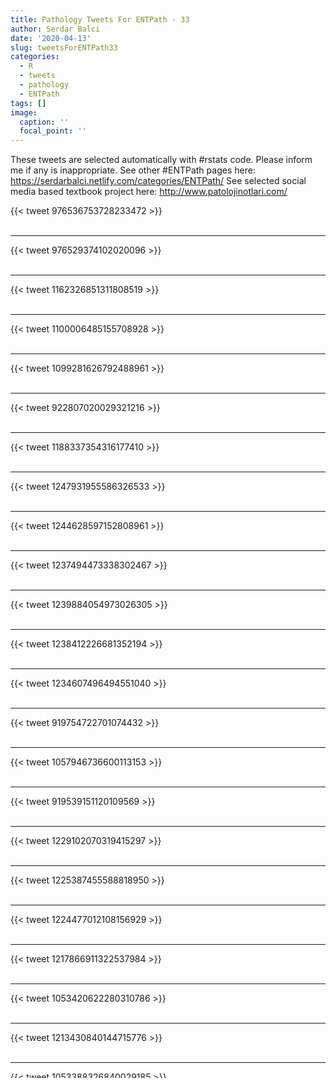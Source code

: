 ```yaml
---
title: Pathology Tweets For ENTPath - 33
author: Serdar Balci
date: '2020-04-13'
slug: tweetsForENTPath33
categories:
  - R
  - tweets
  - pathology
  - ENTPath
tags: []
image:
  caption: ''
  focal_point: ''
---
```



These tweets are selected automatically with #rstats code. Please inform me if any is inappropriate.
See other #ENTPath pages here: https://serdarbalci.netlify.com/categories/ENTPath/ 
See selected social media based textbook project here: http://www.patolojinotlari.com/

{{< tweet 976536753728233472 >}}
<br>
<br>
<hr>
{{< tweet 976529374102020096 >}}
<br>
<br>
<hr>
{{< tweet 1162326851311808519 >}}
<br>
<br>
<hr>
{{< tweet 1100006485155708928 >}}
<br>
<br>
<hr>
{{< tweet 1099281626792488961 >}}
<br>
<br>
<hr>
{{< tweet 922807020029321216 >}}
<br>
<br>
<hr>
{{< tweet 1188337354316177410 >}}
<br>
<br>
<hr>
{{< tweet 1247931955586326533 >}}
<br>
<br>
<hr>
{{< tweet 1244628597152808961 >}}
<br>
<br>
<hr>
{{< tweet 1237494473338302467 >}}
<br>
<br>
<hr>
{{< tweet 1239884054973026305 >}}
<br>
<br>
<hr>
{{< tweet 1238412226681352194 >}}
<br>
<br>
<hr>
{{< tweet 1234607496494551040 >}}
<br>
<br>
<hr>
{{< tweet 919754722701074432 >}}
<br>
<br>
<hr>
{{< tweet 1057946736600113153 >}}
<br>
<br>
<hr>
{{< tweet 919539151120109569 >}}
<br>
<br>
<hr>
{{< tweet 1229102070319415297 >}}
<br>
<br>
<hr>
{{< tweet 1225387455588818950 >}}
<br>
<br>
<hr>
{{< tweet 1224477012108156929 >}}
<br>
<br>
<hr>
{{< tweet 1217866911322537984 >}}
<br>
<br>
<hr>
{{< tweet 1053420622280310786 >}}
<br>
<br>
<hr>
{{< tweet 1213430840144715776 >}}
<br>
<br>
<hr>
{{< tweet 1053388326840029185 >}}
<br>
<br>
<hr>
{{< tweet 1053372253633679365 >}}
<br>
<br>
<hr>


These tweets are selected automatically with #rstats code. Please inform me if any is inappropriate.
See other #ENTPath pages here: https://serdarbalci.netlify.com/categories/ENTPath/ 
See selected social media based textbook project here: http://www.patolojinotlari.com/
